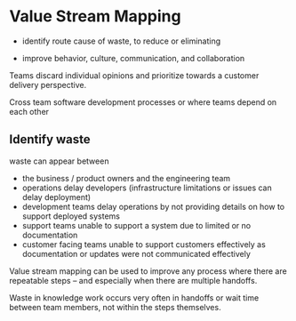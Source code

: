 # Value Stream Mapping

- identify route cause of waste, to reduce or eliminating

- improve behavior, culture, communication, and collaboration

Teams discard individual opinions and prioritize towards a customer delivery perspective.

Cross team software development processes or where teams depend on each other

## Identify waste

waste can appear between

- the business / product owners and the engineering team
- operations delay developers (infrastructure limitations or issues can delay deployment)
- development teams delay operations by not providing details on how to support deployed systems
- support teams unable to support a system due to limited or no documentation
- customer facing teams unable to support customers effectively as documentation or updates were not communicated effectively

Value stream mapping can be used to improve any process where there are repeatable steps – and especially when there are multiple handoffs.

Waste in knowledge work occurs very often in handoffs or wait time between team members, not within the steps themselves.

<!--
Inefficient handoffs lead to low productivity and poor quality. Value stream mapping helps identify waste and streamline the production process. Value stream mapping can be applied to both the product and customer delivery flows. Product flow focuses on steps required to optimize product delivery and completion. The customer flow focuses on the steps required to deliver on end user requests and expectations.
->

Value stream mapping (VSM) is a lean manufacturing technique to optomise the flow of materials and information required to bring a product to a customer.

Valu stream mapping can be also be used to optomise software development and continuous delivery workflows.

## Effective approach

Balance the cost of conducting value stream mapping with the potential for value (reducing waste)

Appreciate the value particular activities and ensure that percieved waste is actual waste.

- involve people experienced with the process, espcially where the mapping process is cross-functional and complex

- avoid over-identifying waste (waste obsession)

- small savings may not directly translate to significant process improvements or be immediately obvious (ensure to record potential savings no matter how small)

- start with simple tools to focus on the activity

## Symptoms

### Over-production
- deliverying features not required
- delivering features an the incorrect time,to late or too early
  - delivering features too early may have prevented other features being delivered on time

Inventory
- maintaining features that are of little or no value

Defects
- high level of bugs or low quality software
  - rushed delivery, limited understanding, lack of support

Over-processing
- an overburdend test suite that only delivers partial value
  - code coverage is only a number and should only be a simple indicator of the value of tests
  - unit tests should include the public API of the system and only essential supporting code where testing provides significant value

Waiting
-

Transport
- waste when delivering products to the customer,

Partially completed work
- software delivered in an incomplete state
  - lack of complete specification or automated test coverage
  - can cause a cascade of waste fro additional work required to push more updates and provide missing features

Delays
- breaking changes to dependant systems causing delays
  - overly coupled system or system integration increases potential issues
  - non-breaking (additive) changes avoid delays and waste
- workflow delays
  - unit testing that takes a long time, limiting feedback and making it less likely that unit tests are run

### Task switching

Creative thought context switching is expensive. There is a cadence or “flow” that software engineers achieve to optimally produce good code.

Efficient organizations work to optimize the creative state for their engineers. Inefficient organizations bombard their engineers with non-critical distractions like meetings and emails that disrupt their workflow.

> Mute Slack channels that are not high priority to avoid being distracted by chat, reviewing interesting channels at a time that does not distract

> Limit @ mentions and encourage most of the team to switch off from slack when focusing deeply on work

- switching prioritories and focus too often
  - creative thought is very Inefficient when regularly task switching
    - context is disrupted
    - context takes time to be reestablished, a few minutes interuption can waste 30-60 minutes
- meetings disrupt productivity (organise meeting free days, or one day a week for meetings, e.g. Monday used for planning and meetings, leaving the rest of the week free for productive work)
  - limiting opportunities for meetings encourages more effecive communication via meetings and limits waste within meetings - as does a stand-up meeting as people dont want to stand for too long, forcing the meeting to be quicker)

Task switching (within a person) waste has similar qualities as handoff waste (beteween people)

Defects
Defect waste happens when bugs are pushed in software. Defects are similar to partially completed work but can be more wasteful because defects are unknown and partially completed work is usually known ahead of time. Defects may be identified by customers and then reported to customer support, which can be an expensive pipeline that causes delays and task switching.

- [Wikipedia: Value-stream mapping](https://en.wikipedia.org/wiki/Value-stream_mapping)
- [Atlassian: Value Stream mapping](https://www.atlassian.com/continuous-delivery/principles/value-stream-mapping) - optomise the continuous-delivery pipeline

## Waste

Examples of percieved waste that is not wasteful

- pair / mob programming is not a waste of resources when valuable learning and experiences are shared
- building parallel solutions is not wasteful when understanding is gained as to the most relevant architecture and designs to persue
